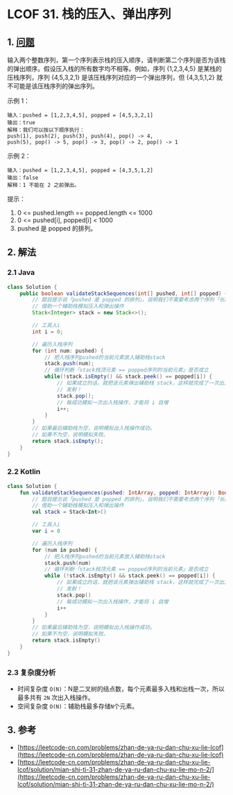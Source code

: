 # LCOF 31. 栈的压入、弹出序列

## 1. [问题](https://leetcode-cn.com/problems/zhan-de-ya-ru-dan-chu-xu-lie-lcof)

输入两个整数序列，第一个序列表示栈的压入顺序，请判断第二个序列是否为该栈的弹出顺序。假设压入栈的所有数字均不相等。例如，序列 {1,2,3,4,5} 是某栈的压栈序列，序列 {4,5,3,2,1} 是该压栈序列对应的一个弹出序列，但 {4,3,5,1,2} 就不可能是该压栈序列的弹出序列。

示例 1：

```text
输入：pushed = [1,2,3,4,5], popped = [4,5,3,2,1]
输出：true
解释：我们可以按以下顺序执行：
push(1), push(2), push(3), push(4), pop() -> 4,
push(5), pop() -> 5, pop() -> 3, pop() -> 2, pop() -> 1
```

示例 2：

```text
输入：pushed = [1,2,3,4,5], popped = [4,3,5,1,2]
输出：false
解释：1 不能在 2 之前弹出。
```

提示：

1. 0 &lt;= pushed.length == popped.length &lt;= 1000
2. 0 &lt;= pushed\[i\], popped\[i\] &lt; 1000
3. pushed 是 popped 的排列。

## 2. 解法

### 2.1 Java

```java
class Solution {
    public boolean validateStackSequences(int[] pushed, int[] popped) {
        // 题目提示说「pushed 是 popped 的排列」，说明我们不需要考虑两个序列「长度不同」或者「元素不同」的情况
        // 借助一个辅助栈模拟压入和弹出操作
        Stack<Integer> stack = new Stack<>();

        // 工具人i
        int i = 0;

        // 遍历入栈序列
        for (int num: pushed) {
            // 把入栈序列pushed的当前元素放入辅助栈stack
            stack.push(num);
            // 循环判断「stack栈顶元素 == popped序列的当前元素」是否成立
            while(!stack.isEmpty() && stack.peek() == popped[i]) {
                // 如果成立的话，就把该元素弹出辅助栈 stack，这样就完成了一次出入栈模拟操作
                // 发射！
                stack.pop();
                // 每成功模拟一次出入栈操作，才能将 i 自增
                i++;
            }
        }
        // 如果最后辅助栈为空，说明模拟出入栈操作成功。
        // 如果不为空，说明模拟失败。
        return stack.isEmpty();
    }
}
```

### 2.2 Kotlin

```kotlin
class Solution {
    fun validateStackSequences(pushed: IntArray, popped: IntArray): Boolean {
        // 题目提示说「pushed 是 popped 的排列」，说明我们不需要考虑两个序列「长度不同」或者「元素不同」的情况
        // 借助一个辅助栈模拟压入和弹出操作
        val stack = Stack<Int>()

        // 工具人i
        var i = 0

        // 遍历入栈序列
        for (num in pushed) {
            // 把入栈序列pushed的当前元素放入辅助栈stack
            stack.push(num)
            // 循环判断「stack栈顶元素 == popped序列的当前元素」是否成立
            while (!stack.isEmpty() && stack.peek() == popped[i]) {
                // 如果成立的话，就把该元素弹出辅助栈 stack，这样就完成了一次出入栈模拟操作
                // 发射！
                stack.pop()
                // 每成功模拟一次出入栈操作，才能将 i 自增
                i++
            }
        }
        // 如果最后辅助栈为空，说明模拟出入栈操作成功。
        // 如果不为空，说明模拟失败。
        return stack.isEmpty()
    }
}
```

### 2.3 复杂度分析

* 时间复杂度 `O(N)`：N是二叉树的结点数，每个元素最多入栈和出栈一次，所以最多共有 `2N` 次出入栈操作。
* 空间复杂度 `O(N)`：辅助栈最多存储`N`个元素。

## 3. 参考

* [https://leetcode-cn.com/problems/zhan-de-ya-ru-dan-chu-xu-lie-lcof](https://leetcode-cn.com/problems/zhan-de-ya-ru-dan-chu-xu-lie-lcof)
* [https://leetcode-cn.com/problems/zhan-de-ya-ru-dan-chu-xu-lie-lcof/solution/mian-shi-ti-31-zhan-de-ya-ru-dan-chu-xu-lie-mo-n-2/](https://leetcode-cn.com/problems/zhan-de-ya-ru-dan-chu-xu-lie-lcof/solution/mian-shi-ti-31-zhan-de-ya-ru-dan-chu-xu-lie-mo-n-2/)

